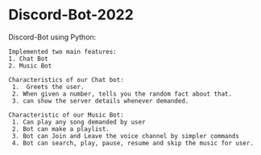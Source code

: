 # Discord-Bot-2022

  Discord-Bot using Python:
  
    Implemented two main features:
    1. Chat Bot
    2. Music Bot
    
    Characteristics of our Chat bot:
     1.  Greets the user.
     2. When given a number, tells you the random fact about that.
     3. can show the server details whenever demanded.
     
    Characteristic of our Music Bot:
     1. Can play any song demanded by user
     2. Bot can make a playlist.
     3. Bot can Join and Leave the voice channel by simpler commands
     4. Bot can search, play, pause, resume and skip the music for user.
      
   
      
      



    
